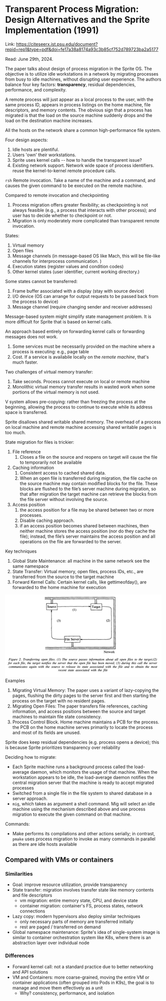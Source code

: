 # Transparent Process Migration: Design Alternatives and the Sprite Implementation (1991)  

Link: https://citeseerx.ist.psu.edu/document?repid=rep1&type=pdf&doi=fe17a38a8174a93c3b85cf752d789723ba2a5177


Read: June 29th, 2024.

The paper talks about design of process migration in the Sprite OS. The objective is to utilize idle workstations in a network by migrating processes from busy to idle machines, without disrupting user experience. The authors balance four key factors: **transparency**, residual dependencies, performance, and complexity.

A remote process will just appear as a local process to the user, with the same process ID, appears in process listings on the home machine, file descriptors, and memory contents. The obvious sign that a process has migrated is that the load on the source machine suddenly drops and the load on the destination machine increases.

All the hosts on the network share a common high-performance file system.

Four design aspects:
1. Idle hosts are plentiful.
2. Users 'own' their workstations. 
3. Sprite uses kernel calls -- how to handle the transparent issue?
4. Existing network support. Network wide space of process identifiers. reuse the kernel-to-kernel remote procedure calls. 

`rsh` Remote invocation. Take a name of the machine and a command, and causes the given command to be executed on the remote machine.

Compared to remote invocation and checkpointing
1. Process migration offers greater flexibility; as checkpointing is not always feasible (e.g., a process that interacts with other process); and user has to decide whether to checkpoint or not.
2. Migration is only moderately more complicated than transparent remote invocation.

States:
1. Virtual memory
2. Open files
3. Message channels (in message-based OS like Mach, this will be file-like channels for interprocess communication. )
4. Execution states (register values and condition codes)
5. Other kernel states (user identifier, current working directory.)

Some states cannot be transferred:
1. Frame buffer associated with a display (stay with source device)
2. I/O device (OS can arrange for output requests to be passed back from the process to device)
3. Message channel (require changing sender and receiver addresses)

Message-based system might simplify state management problem. It is more difficult for Sprite that is based on kernel calls.

An approach based entirely on forwarding kenrel calls or forwarding messages does not work.
1. Some services must be necessarily provided on the machine where a process is executing: e.g., page table
2. Cost. If a service is availabile locally on the *remote machine*, that's much faster. 

Two challenges of virtual memory transfer:
1. Take seconds. Process cannot execute on local or remote machine
2. Monolithic virtual memory transfer results in wasted work when some portions of the virtual memory is not used.

V system allows pre-copying: rather than freezing the process at the beginning, allowing the process to continue to execute while its address space is transferred.

Sprite disallows shared writable shared memory. The overhead of a process on local machine and remote machine accessing shared writable pages is too much.

State migration for files is trickier:
1. File reference
   1. Closes a file on the source and reopens on target will cause the file to temporarily not be available
2. Caching information
   1. Consistent access to cached shared data.
   2. When an open file is transferred during migration, the file cache on the source machine may contain modified blocks for the file. These blocks are flushed to the file’s server machine during migration, so that after migration the target machine can retrieve the blocks from the file server without involving the source.
3. Access position
   1. the access position for a file may be shared between two or more processes.
   2. Disable caching approach.
   3. if an access position becomes shared between machines, then neither machine stores the access position (nor do they cache the file); instead, the file’s server maintains the access position and all operations on the file are forwarded to the server.

Key techniques
1. Global State Maintenance: all machine in the same network see the same namespace
2. State Transfer: Virtual memory, open files, process IDs, etc., are transferred from the source to the target machine
3. Forward Kernel Calls: Certain kernel calls, like gettimeofday(), are forwarded to the home machine for execution

![alt text](image.png)
Examples
1. Migrating Virtual Memory: The paper uses a variant of lazy-copying the pages, flushing the dirty pages to the server first and then starting the process on the target with no resident pages.
2. Migrating Open Files: The paper transfers file references, caching information, and access positions between the source and target machines to maintain file state consistency.
3. Process Control Block. Home machine maintains a PCB for the process. the PCB on the home machine serves primarily to locate the process and most of its fields are unused.

Sprite does keep residual dependencies (e.g. process opens a device); this is because Sprite prioritizes transparency over reliability

Deciding how to migrate: 
* Each Sprite machine runs a background process called the load-average daemon, which monitors the usage of that machine. When the workstation appears to be idle, the load-average daemon notifies the central migration server that the machine is ready to accept migrated processes
* Switched from a single file in the file system to shared database in a server approach.
* `mig`, which takes as argument a shell command. Mig will select an idle machine using the mechanism described above and use process migration to execute the given command on that machine.

Commands:
* Make performs its compilations and other actions serially; in contrast, `pmake` uses process migration to invoke as many commands in parallel as there are idle hosts available

## Compared with VMs or containers 
### Similarities 
* Goal: improve resource utilization, provide transparency 
* State transfer: migration involves transfer state like memory contents and file descriptors
    *  vm migration: entire memory state, CPU, and device state
    *  container migration: container's FS, process states, network connections
*  Lazy copy: modern hypervisors also deploy similar techniques
    *  only necessary parts of memory are transferred initially
    *  rest are paged / transferred on demand
*  Global namespace maintenance: Sprite's idea of single-system image is similar to container orchestration system like K8s, where there is an abstraction layer over individual node 

### Differences 
* Forward kernel call: not a standard practice due to better networking and API solutions 
* VM and Containers: more coarse-grained, moving the entire VM or container applications (often grouped into Pods in K9s), the goal is to manage and move them effectively as a unit
   * Why? consistency, performance, and isolation 
